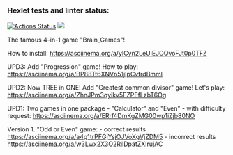 ### Hexlet tests and linter status:
[![Actions Status](https://github.com/mkost148/python-project-lvl1/workflows/hexlet-check/badge.svg)](https://github.com/mkost148/python-project-lvl1/actions)
<a href="https://codeclimate.com/github/mkost148/python-project-lvl1/maintainability"><img src="https://api.codeclimate.com/v1/badges/81e25725e4ae3496409a/maintainability" /></a>

The famous 4-in-1 game "Brain_Games"!

How to install: https://asciinema.org/a/yICyn2LeUiEJOQvoFJt0p0TFZ

UPD3: Add "Progression" game! How to play:
    https://asciinema.org/a/BP88Tt6XNVn51jIpCvtrdBmml

UPD2: Now TREE in ONE! Add "Greatest common divisor" game! Let's play:
    https://asciinema.org/a/ZhnJPm3qyikv5FZPEfLzbT6Og

UPD1: Two games in one package - "Calculator" and "Even" - with difficulty request:
    https://asciinema.org/a/ERrf4DmKgZMG00wp1iZjb80NO

Version 1. "Odd or Even" game:
    - correct results https://asciinema.org/a/a4g1trPFGjYsjOJVoXgVjZDM5
    - incorrect results https://asciinema.org/a/w3Lwx2X3O2RilDpatZXIrujAC
